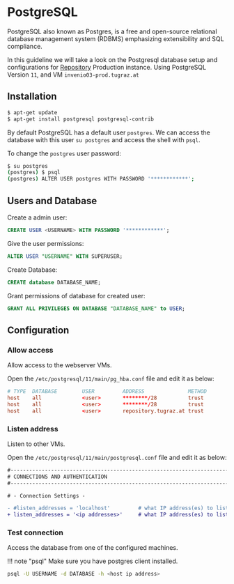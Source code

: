 # PostgreSQL

PostgreSQL also known as Postgres, is a free and open-source relational database management system (RDBMS) emphasizing extensibility and SQL compliance.

In this guideline we will take a look on the Postgresql database setup and configurations for [Repository](https://repository.tugraz.at) Production instance. Using PostgreSQL Version ```11```, and VM ```invenio03-prod.tugraz.at```

## Installation

```bash
$ apt-get update
$ apt-get install postgresql postgresql-contrib
```

By default PostgreSQL has a default user ```postgres```. We can access the database with this user ```su postgres``` and access the shell with  ```psql```.

To change the ```postgres``` user password:
```bash
$ su postgres
(postgres) $ psql
(postgres) ALTER USER postgres WITH PASSWORD '************';
```

## Users and Database

Create a admin user:
```sql
CREATE USER <USERNAME> WITH PASSWORD '************';
```

Give the user permissions:
```sql
ALTER USER "USERNAME" WITH SUPERUSER;
```

Create Database:
```sql
CREATE database DATABASE_NAME;
```

Grant permissions of database for created user:
```sql
GRANT ALL PRIVILEGES ON DATABASE "DATABASE_NAME" to USER;
```

## Configuration

### Allow access
Allow access to the webserver VMs.

Open the ```/etc/postgresql/11/main/pg_hba.conf``` file and edit it as below:

```conf
# TYPE  DATABASE        USER         ADDRESS              METHOD
host    all             <user>       ********/28          trust
host    all             <user>       ********/28          trust
host    all             <user>       repository.tugraz.at trust
```

### Listen address
Listen to other VMs.

Open the ```/etc/postgresql/11/main/postgresql.conf``` file and edit it as below:

```diff
#------------------------------------------------------------------------------
# CONNECTIONS AND AUTHENTICATION
#------------------------------------------------------------------------------

# - Connection Settings -

- #listen_addresses = 'localhost'         # what IP address(es) to listen on;
+ listen_addresses = '<ip addresses>'     # what IP address(es) to listen on;
```

### Test connection
Access the database from one of the configured machines.

!!! note "psql"
     Make sure you have postgres client installed.


```bash
psql -U USERNAME -d DATABASE -h <host ip address>
```
